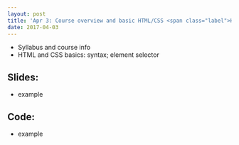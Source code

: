```yaml
---
layout: post
title: 'Apr 3: Course overview and basic HTML/CSS <span class="label">HW0 assigned</span>'
date: 2017-04-03
---
```


- Syllabus and course info
- HTML and CSS basics: syntax; element selector

<!--more-->

## Slides:
- example

## Code:
- example
